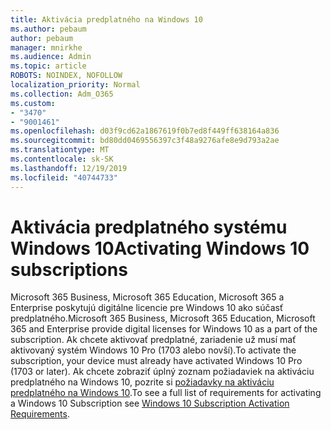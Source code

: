 ```yaml
---
title: Aktivácia predplatného na Windows 10
ms.author: pebaum
author: pebaum
manager: mnirkhe
ms.audience: Admin
ms.topic: article
ROBOTS: NOINDEX, NOFOLLOW
localization_priority: Normal
ms.collection: Adm_O365
ms.custom:
- "3470"
- "9001461"
ms.openlocfilehash: d03f9cd62a1867619f0b7ed8f449ff638164a836
ms.sourcegitcommit: bd80dd0469556397c3f48a9276afe8e9d793a2ae
ms.translationtype: MT
ms.contentlocale: sk-SK
ms.lasthandoff: 12/19/2019
ms.locfileid: "40744733"
---
```

# <a name="activating-windows-10-subscriptions"></a><span data-ttu-id="c93e0-102">Aktivácia predplatného systému Windows 10</span><span class="sxs-lookup"><span data-stu-id="c93e0-102">Activating Windows 10 subscriptions</span></span>

<span data-ttu-id="c93e0-103">Microsoft 365 Business, Microsoft 365 Education, Microsoft 365 a Enterprise poskytujú digitálne licencie pre Windows 10 ako súčasť predplatného.</span><span class="sxs-lookup"><span data-stu-id="c93e0-103">Microsoft 365 Business, Microsoft 365 Education, Microsoft 365 and Enterprise provide digital licenses for Windows 10 as a part of the subscription.</span></span> <span data-ttu-id="c93e0-104">Ak chcete aktivovať predplatné, zariadenie už musí mať aktivovaný systém Windows 10 Pro (1703 alebo novší).</span><span class="sxs-lookup"><span data-stu-id="c93e0-104">To activate the subscription, your device must already have activated Windows 10 Pro (1703 or later).</span></span> <span data-ttu-id="c93e0-105">Ak chcete zobraziť úplný zoznam požiadaviek na aktiváciu predplatného na Windows 10, pozrite si [požiadavky na aktiváciu predplatného na Windows 10](https://docs.microsoft.com/windows/deployment/windows-10-subscription-activation#requirements).</span><span class="sxs-lookup"><span data-stu-id="c93e0-105">To see a full list of requirements for activating a Windows 10 Subscription see [Windows 10 Subscription Activation Requirements](https://docs.microsoft.com/windows/deployment/windows-10-subscription-activation#requirements).</span></span>

